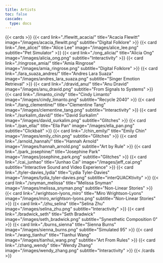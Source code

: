 ```yaml
---
title: Artists
toc: false
cascade:
  type: docs
---
```


{{< cards >}}
  {{< card link="./flewitt_acacia/" title="Acacia Flewitt" image="/images/acacia_flewitt.png" subtitle="Digital Folklore" >}}
  {{< card link="./lee_alice/" title="Alice Lee" image="/images/alice_lee.png" subtitle="Pet Simulator" >}}
  {{< card link="./ong_alicia/" title="Alicia Ong" image="/images/alicia_ong.png" subtitle="Interactivity" >}}
  {{< card link="./ringrose_amia/" title="Amia Ringrose" image="/images/amia_ringrose.png" subtitle="Digital Folklore" >}}
  {{< card link="./lara_suaza_andres/" title="Andres Lara Suaza" image="/images/andres_lara_suaza.png" subtitle="Singer Emotion Retrieval" >}}
  {{< card link="./dravid_anu/" title="Anu Dravid" image="/images/anu_dravid.png" subtitle="From Signals to Systems" >}}
  {{< card link="./limanto_cindy" title="Cindy Limanto" image="/images/cindy_limanto.png" subtitle="Recycle 2040" >}}
  {{< card link="./tang_clementine/" title="Clementine Tang" image="/images/clementine_tang.png" subtitle="Interactivity" >}}
  {{< card link="./surkalim_david/" title="David Surkalim" image="/images/david_surkalim.png" subtitle="Glitches" >}}
  {{< card link="./pan_ella/" title="Ella Pan" image="/images/ella_pan.png" subtitle="Clickbait" >}}
  {{< card link="./chin_emily/" title="Emily Chin" image="/images/emily_chin.png" subtitle="Glitches" >}}
  {{< card link="./arnold_hannah/" title="Hannah Arnold" image="/images/hannah_arnold.png" subtitle="Art by Rule" >}}
  {{< card link="./park_josephine/" title="Josephine Park" image="/images/josephine_park.png" subtitle="Glitches" >}}
  {{< card link="./cai_junhao" title="Junhao Cai" image="/images/jeff_cai.png" subtitle="Interactive Sound and Video Experience" >}}
  {{< card link="./tyler-davies_lydia" title="Lydia Tyler-Davies" image="/images/lydia_tyler-davies.png" subtitle="interQUACKtivity" >}}
  {{< card link="./snyman_melissa" title="Melissa Snyman" image="/images/melissa_snyman.png" subtitle="Non-Linear Stories" >}}
  {{< card link="./wrightson-lyons_miro" title="Miro Wrightson-Lyons" image="/images/miro_wrightson-lyons.png" subtitle="Non-Linear Stories" >}}
  {{< card link="./zhu_selina" title="Selina Zhu" image="/images/selina_zhu.png" subtitle="Interactivity" >}}
  {{< card link="./bradwick_seth" title="Seth Bradwick" image="/images/seth_bradwick.png" subtitle="Synesthetic Composition 0" >}}
  {{< card link="./burns_sienna" title="Sienna Burns" image="/images/sienna_burns.png" subtitle="Simulated 95" >}}
  {{< card link="./wang_tianhui" title="Tianhui Wang" image="/images/tianhui_wang.png" subtitle="Art From Rules" >}}
  {{< card link="./zhang_wendy" title="Wendy Zhang" image="/images/wendy_zhang.png" subtitle="Interactivity" >}}
  {{< /cards >}}
